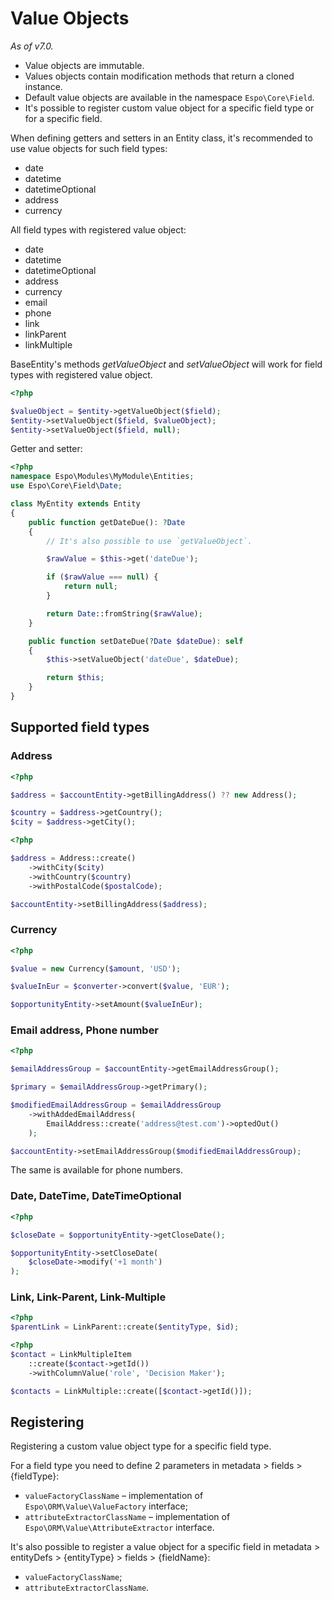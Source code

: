# Value Objects

*As of v7.0.*

* Value objects are immutable.
* Values objects contain modification methods that return a cloned instance.
* Default value objects are available in the namespace `Espo\Core\Field`.
* It's possible to register custom value object for a specific field type or for a specific field.

When defining getters and setters in an Entity class, it's recommended to use value objects for such field types:

* date
* datetime
* datetimeOptional
* address
* currency

All field types with registered value object:

* date
* datetime
* datetimeOptional
* address
* currency
* email
* phone
* link
* linkParent
* linkMultiple

BaseEntity's methods *getValueObject* and *setValueObject* will work for field types with registered value object.

```php
<?php

$valueObject = $entity->getValueObject($field);
$entity->setValueObject($field, $valueObject);
$entity->setValueObject($field, null);
```

Getter and setter:

```php
<?php
namespace Espo\Modules\MyModule\Entities;
use Espo\Core\Field\Date;

class MyEntity extends Entity
{
    public function getDateDue(): ?Date
    {
        // It's also possible to use `getValueObject`.

        $rawValue = $this->get('dateDue');

        if ($rawValue === null) {
            return null;
        }

        return Date::fromString($rawValue);
    }

    public function setDateDue(?Date $dateDue): self
    {
        $this->setValueObject('dateDue', $dateDue);

        return $this;
    }
}

```

## Supported field types

### Address

```php
<?php

$address = $accountEntity->getBillingAddress() ?? new Address();

$country = $address->getCountry();
$city = $address->getCity();
```

```php
<?php

$address = Address::create()
    ->withCity($city)
    ->withCountry($country)
    ->withPostalCode($postalCode);

$accountEntity->setBillingAddress($address);
```

### Currency

```php
<?php

$value = new Currency($amount, 'USD');

$valueInEur = $converter->convert($value, 'EUR');

$opportunityEntity->setAmount($valueInEur);
```

### Email address, Phone number

```php
<?php

$emailAddressGroup = $accountEntity->getEmailAddressGroup();

$primary = $emailAddressGroup->getPrimary();

$modifiedEmailAddressGroup = $emailAddressGroup
    ->withAddedEmailAddress(
        EmailAddress::create('address@test.com')->optedOut()
    );

$accountEntity->setEmailAddressGroup($modifiedEmailAddressGroup);
```

The same is available for phone numbers.

### Date, DateTime, DateTimeOptional

```php
<?php

$closeDate = $opportunityEntity->getCloseDate();

$opportunityEntity->setCloseDate(
    $closeDate->modify('+1 month')
);
```

### Link, Link-Parent, Link-Multiple

```php
<?php
$parentLink = LinkParent::create($entityType, $id);
```

```php
<?php
$contact = LinkMultipleItem
    ::create($contact->getId())
    ->withColumnValue('role', 'Decision Maker');

$contacts = LinkMultiple::create([$contact->getId()]);
```

## Registering

Registering a custom value object type for a specific field type.

For a field type you need to define 2 parameters in metadata > fields > {fieldType}:

* `valueFactoryClassName` – implementation of `Espo\ORM\Value\ValueFactory` interface;
* `attributeExtractorClassName` – implementation of `Espo\ORM\Value\AttributeExtractor` interface.

It's also possible to register a value object for a specific field in metadata > entityDefs > {entityType} > fields > {fieldName}:

* `valueFactoryClassName`;
* `attributeExtractorClassName`.
